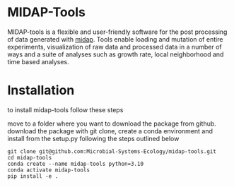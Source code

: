 # MIDAP-Tools

MIDAP-tools is a flexible and user-friendly software for the post processing of data generated with [midap](https://github.com/Microbial-Systems-Ecology/midap). Tools enable loading and mutation of entire experiments, visualization of raw data and processed data in a number of ways and a suite of analyses such as growth rate, local neighborhood and time based analyses.

# Installation

to install midap-tools follow these steps

move to a folder where you want to download the package from github.
download the package with git clone, create a conda environment and install from the setup.py following the steps outlined below

```
git clone git@github.com:Microbial-Systems-Ecology/midap-tools.git
cd midap-tools
conda create --name midap-tools python=3.10
conda activate midap-tools
pip install -e .
```